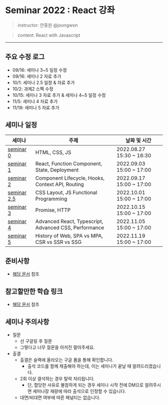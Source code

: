 # Seminar 2022 : React 강좌

> instructor: 안중원 @joongwon

> content: React with Javascript

---

## 주요 수정 로그
* 09/16: 세미나 3~5 일정 수정
* 09/16: 세미나 2 자료 추가
* 10/1: 세미나 2.5 일정 & 자료 추가
* 10/2: 과제2 스펙 수정
* 10/15: 세미나 3 자료 추가 & 세미나 4~5 일정 수정
* 11/5: 세미나 4 자료 추가
* 11/19: 세미나 5 자료 추가

## 세미나 일정

| 세미나                        | 주제                                                    | 날짜 및 시간                  |
|----------------------------|-------------------------------------------------------|--------------------------|
| [seminar 0](seminar-0)     | HTML, CSS, JS                                         | 2022.08.27 15:30 ~ 16:30 |
| [seminar 1](seminar-1)     | React, Function Component, State, Deployment          | 2022.09.03 15:00 ~ 17:00 |
| [seminar 2](seminar-2)     | Component Lifecycle, Hooks, Context API, Routing      | 2022.09.17 15:00 ~ 17:00 |
| [seminar 2.5](seminar-2.5) | CSS Layout, JS Functional Programming                 | 2022.10.01 15:00 ~ 17:00 |
| [seminar 3](seminar-3)     | Promise, HTTP                                         | 2022.10.15 15:00 ~ 17:00 |
| [seminar 4](seminar-4)     | Advanced React, Typescript, Advanced CSS, Performance | 2022.11.05 15:00 ~ 17:00 |
| [seminar 5](seminar-5)     | History of Web, SPA vs MPA, CSR vs SSR vs SSG         | 2022.11.19 15:00 ~ 17:00 |

## 준비사항

* [해당 문서](./requirement.md) 참조

## 참고할만한 학습 링크

* [해당 문서](./study-links.md) 참조

## 세미나 주의사항

- 질문
    - 선 구글링 후 질문
    - 그렇다고 너무 질문을 아끼진 말아주세요.
- 출결
  - 출결은 슬랙에 올라오는 구글 폼을 통해 확인합니다.
    - 출석 코드를 함께 제출해야 하는데, 이는 세미나가 끝날 때 알려드리겠습니다.
  - 2회 이상 결석하는 경우 탈락 처리됩니다.
    - 단, 합당한 사유로 불참하게 되는 경우 세미나 시작 전에 DM으로 알려주시면 세미나장 재량에 따라 출석으로 인정할 수 있습니다.
  - 대면/비대면 여부에 따른 패널티는 없습니다.
